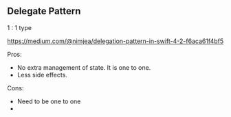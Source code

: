 ## Delegate Pattern 


1 : 1 type


https://medium.com/@nimjea/delegation-pattern-in-swift-4-2-f6aca61f4bf5


Pros:
- No extra management of state. It is one to one.
- Less side effects.


Cons:
- Need to be one to one
- 
